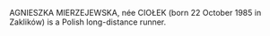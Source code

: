 AGNIESZKA MIERZEJEWSKA, née CIOŁEK (born 22 October 1985 in Zaklików) is a Polish long-distance runner.
